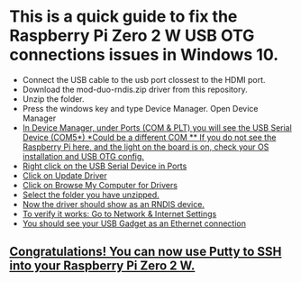 <h1>This is a quick guide to fix the Raspberry Pi Zero 2 W USB OTG connections issues in Windows 10.</h1>

<ul>
    <li>
    Connect the USB cable to the usb port clossest to the HDMI port.
    </li>
    <li>
     Download the mod-duo-rndis.zip driver from this repository.
    </li>
        <li>
    Unzip the folder.
    </li>
    <li>
    Press the windows key and type Device Manager. Open Device Manager
    <a href="imgs\device_manager_COM.png">
    </li>
    <li>
    In Device Manager, under Ports (COM & PLT) you will see the USB Serial Device (COM5*)
    *Could be a different COM
    ** If you do not see the Raspberry Pi here, and the light on the board is on, check your OS installation and USB OTG config.
    </li>
    <li>
    Right click on the USB Serial Device in Ports
    </li>
        <li>
    Click on Update Driver
    </li>
    <li>
    Click on Browse My Computer for Drivers
    </li>
    <li>
    Select the folder you have unzipped. 
    </li>
    <li>
    Now the driver should show as an RNDIS device.
    </li>
    <li>
    To verify it works: Go to Network & Internet Settings
    </li>
    <li>
    You should see your USB Gadget as an Ethernet connection
    </li>
</ul>
    <h2>Congratulations! You can now use Putty to SSH into your Raspberry Pi Zero 2 W. <h2>

